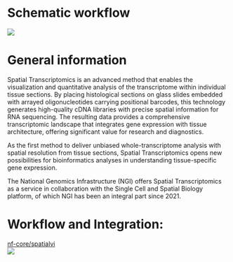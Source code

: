 # Schematic workflow
![]('../Images/Spatial_Transcriptomics_Workflow.png')
# General information
Spatial Transcriptomics is an advanced method that enables the visualization and quantitative analysis of the transcriptome within individual tissue sections. By placing histological sections on glass slides embedded with arrayed oligonucleotides carrying positional barcodes, this technology generates high-quality cDNA libraries with precise spatial information for RNA sequencing. The resulting data provides a comprehensive transcriptomic landscape that integrates gene expression with tissue architecture, offering significant value for research and diagnostics.  

As the first method to deliver unbiased whole-transcriptome analysis with spatial resolution from tissue sections, Spatial Transcriptomics opens new possibilities for bioinformatics analyses in understanding tissue-specific gene expression.  

The National Genomics Infrastructure (NGI) offers Spatial Transcriptomics as a service in collaboration with the Single Cell and Spatial Biology platform, of which NGI has been an integral part since 2021.  

# Workflow and Integration:  
[nf-core/spatialvi](https://nf-co.re/spatialvi/dev/)  
![]('../Images/spatialvi_subway.png')  